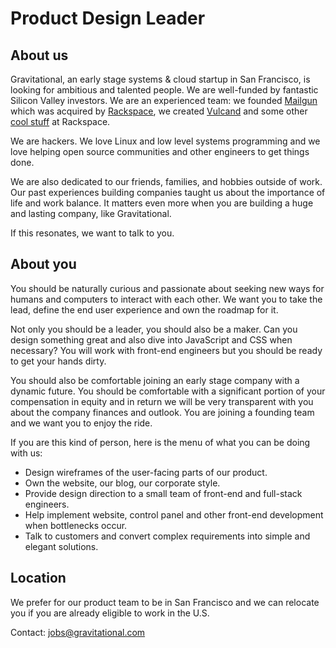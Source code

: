 # Product Design Leader

## About us

Gravitational, an early stage systems & cloud startup in San Francisco, is looking for ambitious and talented people. We are well-funded by fantastic Silicon Valley investors. We are an experienced team: we founded [Mailgun](http://mailgun.com) which was acquired by [Rackspace](http://rackspace.com), we created [Vulcand](https://github.com/vulcand/vulcand) and some other [cool stuff](http://www.rackspace.com/blog/onmetal-the-right-way-to-scale/) at Rackspace. 

We are hackers. We love Linux and low level systems programming and we love helping open source communities and other engineers to get things done.

We are also dedicated to our friends, families, and hobbies outside of work. Our past experiences building companies taught us about the importance of life and work balance. It matters even more when you are building a huge and lasting company, like Gravitational.

If this resonates, we want to talk to you.

## About you

You should be naturally curious and passionate about seeking new ways for humans and computers to interact with each other. We want you to take the lead, define the end user experience and own the roadmap for it.

Not only you should be a leader, you should also be a maker. Can you design something great and also dive into JavaScript and CSS when necessary? You will work with front-end engineers but you should be ready to get your hands dirty.

You should also be comfortable joining an early stage company with a dynamic future. You should be comfortable with a significant portion of your compensation in equity and in return we will be very transparent with you about the company finances and outlook. You are joining a founding team and we want you to enjoy the ride.

If you are this kind of person, here is the menu of what you can be doing with us:

* Design wireframes of the user-facing parts of our product.
* Own the website, our blog, our corporate style.
* Provide design direction to a small team of front-end and full-stack engineers.
* Help implement website, control panel and other front-end development when bottlenecks occur.
* Talk to customers and convert complex requirements into simple and elegant solutions.

## Location

We prefer for our product team to be in San Francisco and we can relocate you if you are already eligible to work in the U.S.

Contact: jobs@gravitational.com
